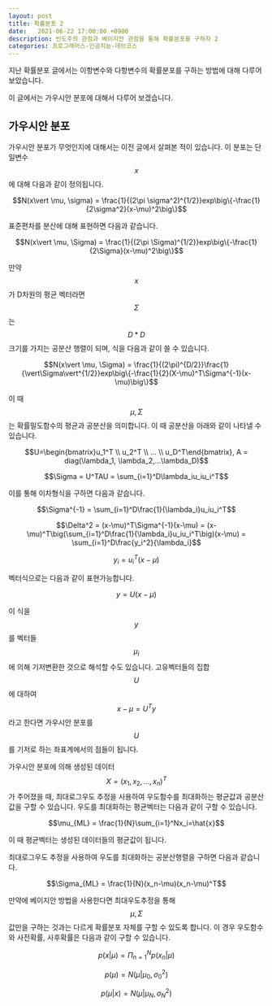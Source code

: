 ```yaml
---
layout: post
title: 확률분포 2
date:   2021-06-22 17:00:00 +0900
description: 빈도주의 관점과 베이지안 관점을 통해 확률분포를 구하자 2
categories: 프로그래머스-인공지능-데브코스
---
```


지난 확률분포 글에서는 이항변수와 다항변수의 확률분포를 구하는 방법에 대해 다루어 보았습니다.

이 글에서는 가우시안 분포에 대해서 다루어 보겠습니다.

## 가우시안 분포

가우시안 분포가 무엇인지에 대해서는 이전 글에서 살펴본 적이 있습니다. 이 분포는 단일변수 $$x$$에 대해 다음과 같이 정의됩니다.

$$N(x\vert \mu, \sigma) = \frac{1}{(2\pi \sigma^2)^{1/2}}exp\big\{-\frac{1}{2\sigma^2}(x-\mu)^2\big\}$$

표준편차를 분산에 대해 표현하면 다음과 같습니다.

$$N(x\vert \mu, \Sigma) = \frac{1}{(2\pi \Sigma)^{1/2}}exp\big\{-\frac{1}{2\Sigma}(x-\mu)^2\big\}$$

만약 $$x$$가 D차원의 평균 벡터라면 $$\Sigma$$는 $$D * D$$ 크기를 가지는 공분산 행렬이 되며, 식을 다음과 같이 쓸 수 있습니다.

$$N(x\vert \mu, \Sigma) = \frac{1}{(2\pi)^{D/2}}\frac{1}{\vert\Sigma\vert^{1/2}}exp\big\{-\frac{1}{2}(X-\mu)^T\Sigma^{-1}(x-\mu)\big\}$$

이 때 $$\mu, \Sigma$$는 확률밀도함수의 평균과 공분산을 의미합니다. 이 때 공분산을 아래와 같이 나타낼 수 있습니다.

$$U=\begin{bmatrix}u_1^T \\ u_2^T \\ ... \\ u_D^T\end{bmatrix}, A = diag(\lambda_1, \lambda_2,...\lambda_D)$$

$$\Sigma = U^TAU = \sum_{i=1}^D\lambda_iu_iu_i^T$$

이를 통해 이차형식을 구하면 다음과 같습니다.

$$\Sigma^{-1} = \sum_{i=1}^D\frac{1}{\lambda_i}u_iu_i^T$$

$$\Delta^2 = (x-\mu)^T\Sigma^{-1}(x-\mu) = (x-\mu)^T\big(\sum_{i=1}^D\frac{1}{\lambda_i}u_iu_i^T\big)(x-\mu) = \sum_{i=1}^D\frac{y_i^2}{\lambda_i}$$

$$y_i = u_i^T(x-\mu)$$

벡터식으로는 다음과 같이 표현가능합니다.

$$y = U(x-\mu)$$

이 식을 $$y$$를 벡터들 $$\mu_i$$에 의해 기저변환한 것으로 해석할 수도 있습니다. 고유벡터들의 집합 $$U$$에 대하여 $$x-\mu=U^Ty$$라고 한다면 가우시안 분포를 $$U$$를 기저로 하는 좌표계에서의 점들이 됩니다.

가우시안 분포에 의해 생성된 데이터 $$X=(x_1,x_2,...,x_n)^T$$가 주어졌을 때, 최대로그우도 추정을 사용하여 우도함수를 최대화하는 평균값과 공분산값을 구할 수 있습니다. 우도를 최대화하는 평균벡터는 다음과 같이 구할 수 있습니다.

$$\mu_{ML} = \frac{1}{N}\sum_{i=1}^Nx_i=\hat{x}$$

이 때 평균벡터는 생성된 데이터들의 평균값이 됩니다.

최대로그우도 추정을 사용하여 우도를 최대화하는 공분산행렬을 구하면 다음과 같습니다.

$$\Sigma_{ML} = \frac{1}{N}(x_n-\mu)(x_n-\mu)^T$$

만약에 베이지안 방법을 사용한다면 최대우도추정을 통해 $$\mu, \Sigma$$ 값만을 구하는 것과는 다르게 확률분포 자체를 구할 수 있도록 합니다. 이 경우 우도함수와 사전확률, 사후확률은 다음과 같이 구할 수 있습니다.

$$p(x|\mu) = \Pi_{n=1}^Np(x_n\vert\mu)$$

$$p(\mu)=N(\mu\vert\mu_0,\sigma_0^2)$$

$$p(\mu\vert x) = N(\mu\vert\mu_N,\sigma_N^2)$$
